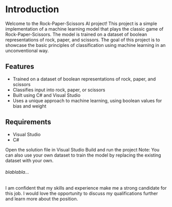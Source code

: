 # Introduction
Welcome to the Rock-Paper-Scissors AI project! This project is a simple implementation of a machine learning model that plays the classic game of Rock-Paper-Scissors. The model is trained on a dataset of boolean representations of rock, paper, and scissors. The goal of this project is to showcase the basic principles of classification using machine learning in an unconventional way.

## Features
* Trained on a dataset of boolean representations of rock, paper, and scissors
* Classifies input into rock, paper, or scissors
* Built using C# and Visual Studio
* Uses a unique approach to machine learning, using boolean values for bias and weight
## Requirements
* Visual Studio
* C#

Open the solution file in Visual Studio
Build and run the project
Note: You can also use your own dataset to train the model by replacing the existing dataset with your own.

###### blablabla...
I am confident that my skills and experience make me a strong candidate for this job. I would love the opportunity to discuss my qualifications further and learn more about the position.
